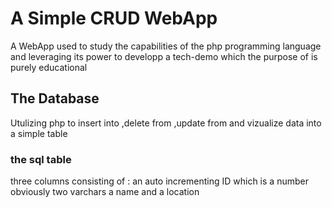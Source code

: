 # A Simple CRUD WebApp  
A WebApp used to study the capabilities of the php programming language
and leveraging its power to developp a tech-demo which the purpose of is
purely educational
## The Database
Utulizing php to insert into ,delete from ,update from and vizualize data
into a simple table
### the sql table
three columns consisting of :
an auto incrementing ID which is a number obviously
two varchars a name and a location
